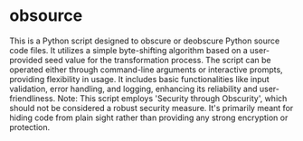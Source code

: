 # obsource
This is a Python script designed to obscure or deobscure Python source code files. It utilizes a simple byte-shifting algorithm based on a user-provided seed value for the transformation process. The script can be operated either through command-line arguments or interactive prompts, providing flexibility in usage. It includes basic functionalities like input validation, error handling, and logging, enhancing its reliability and user-friendliness. Note: This script employs 'Security through Obscurity', which should not be considered a robust security measure. It's primarily meant for hiding code from plain sight rather than providing any strong encryption or protection.
